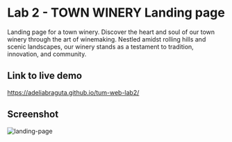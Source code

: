 # Lab 2 - TOWN WINERY Landing page

Landing page for a town winery. Discover the heart and soul of our town winery through the art of winemaking. Nestled amidst rolling hills and scenic landscapes, our winery stands as a testament to tradition, innovation, and community.

## Link to live demo
https://adeliabraguta.github.io/tum-web-lab2/

## Screenshot
![landing-page](https://github.com/adeliabraguta/tum-web-lab2/assets/89931941/507b775d-2248-4035-a798-258f7a931920)
